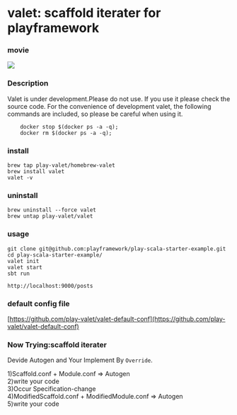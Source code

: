 # valet: scaffold iterater for playframework

### movie
[![](http://img.youtube.com/vi/p9_gWWoZjoQ/0.jpg)](https://www.youtube.com/watch?v=p9_gWWoZjoQ)

### Description
Valet is under development.Please do not use.
If you use it please check the source code.
For the convenience of development valet, the following commands are included, so please be careful when using it.
```
    docker stop $(docker ps -a -q);
    docker rm $(docker ps -a -q);
```


### install
```
brew tap play-valet/homebrew-valet
brew install valet
valet -v
```

### uninstall
```
brew uninstall --force valet
brew untap play-valet/valet
```

### usage
```
git clone git@github.com:playframework/play-scala-starter-example.git
cd play-scala-starter-example/
valet init
valet start
sbt run

http://localhost:9000/posts
```

### default config file
[https://github.com/play-valet/valet-default-conf](https://github.com/play-valet/valet-default-conf)

### Now Trying:scaffold iterater
Devide Autogen and Your Implement By ```Override```.

1)Scaffold.conf + Module.conf => Autogen  
2)write your code  
3)Occur Specification-change  
4)ModifiedScaffold.conf + ModifiedModule.conf => Autogen  
5)write your code  


